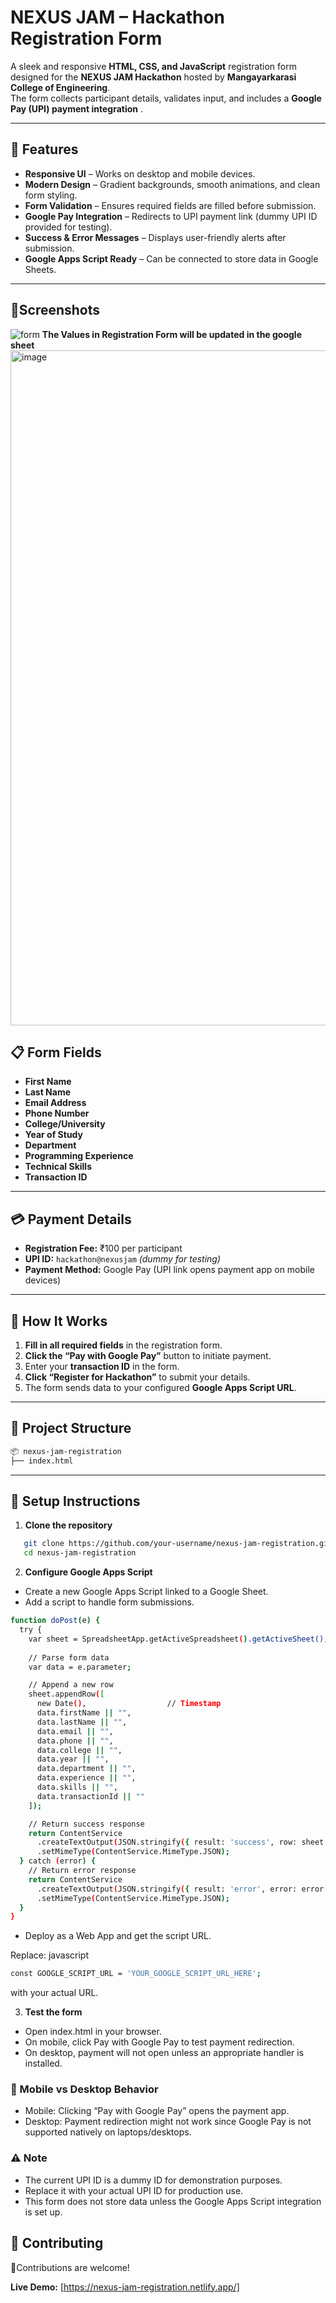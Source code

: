 # NEXUS JAM – Hackathon Registration Form

A sleek and responsive **HTML, CSS, and JavaScript** registration form designed for the **NEXUS JAM Hackathon** hosted by **Mangayarkarasi College of Engineering**.  
The form collects participant details, validates input, and includes a **Google Pay (UPI) payment integration** .

---

## 🌟 Features

- **Responsive UI** – Works on desktop and mobile devices.
- **Modern Design** – Gradient backgrounds, smooth animations, and clean form styling.
- **Form Validation** – Ensures required fields are filled before submission.
- **Google Pay Integration** – Redirects to UPI payment link (dummy UPI ID provided for testing).
- **Success & Error Messages** – Displays user-friendly alerts after submission.
- **Google Apps Script Ready** – Can be connected to store data in Google Sheets.

---
## 📱Screenshots

![form](https://github.com/user-attachments/assets/ea91365b-9434-4faa-9035-fe7e08a473cd)
**The Values in Registration Form will be updated in the google sheet**
<img width="1920" height="1080" alt="image" src="https://github.com/user-attachments/assets/c61afc44-d5b1-43fc-8f92-518581dcc74e" />


## 📋 Form Fields

- **First Name** 
- **Last Name** 
- **Email Address** 
- **Phone Number** 
- **College/University** 
- **Year of Study** 
- **Department** 
- **Programming Experience** 
- **Technical Skills**
- **Transaction ID** 

---

## 💳 Payment Details

- **Registration Fee:** ₹100 per participant
- **UPI ID:** `hackathon@nexusjam` *(dummy for testing)*
- **Payment Method:** Google Pay (UPI link opens payment app on mobile devices)

---

## 🚀 How It Works

1. **Fill in all required fields** in the registration form.
2. **Click the “Pay with Google Pay”** button to initiate payment.
3. Enter your **transaction ID** in the form.
4. **Click “Register for Hackathon”** to submit your details.
5. The form sends data to your configured **Google Apps Script URL**.

---

## 📂 Project Structure
```bash
📦 nexus-jam-registration
├── index.html 
```
---

## 🔧 Setup Instructions

1. **Clone the repository**
```bash
   git clone https://github.com/your-username/nexus-jam-registration.git
   cd nexus-jam-registration
```

2. **Configure Google Apps Script**
- Create a new Google Apps Script linked to a Google Sheet.
- Add a script to handle form submissions.
```bash
function doPost(e) {
  try {
    var sheet = SpreadsheetApp.getActiveSpreadsheet().getActiveSheet();
    
    // Parse form data
    var data = e.parameter;

    // Append a new row
    sheet.appendRow([
      new Date(),                  // Timestamp
      data.firstName || "",
      data.lastName || "",
      data.email || "",
      data.phone || "",
      data.college || "",
      data.year || "",
      data.department || "",
      data.experience || "",
      data.skills || "",
      data.transactionId || ""
    ]);

    // Return success response
    return ContentService
      .createTextOutput(JSON.stringify({ result: 'success', row: sheet.getLastRow() }))
      .setMimeType(ContentService.MimeType.JSON);
  } catch (error) {
    // Return error response
    return ContentService
      .createTextOutput(JSON.stringify({ result: 'error', error: error.toString() }))
      .setMimeType(ContentService.MimeType.JSON);
  }
}
```
- Deploy as a Web App and get the script URL.

Replace: javascript
```bash
const GOOGLE_SCRIPT_URL = 'YOUR_GOOGLE_SCRIPT_URL_HERE';
```
with your actual URL.

3. **Test the form**
- Open index.html in your browser.
- On mobile, click Pay with Google Pay to test payment redirection.
- On desktop, payment will not open unless an appropriate handler is installed.

### 📱 Mobile vs Desktop Behavior
- Mobile: Clicking “Pay with Google Pay” opens the payment app.
- Desktop: Payment redirection might not work since Google Pay is not supported natively on laptops/desktops.

### ⚠️ Note
- The current UPI ID is a dummy ID for demonstration purposes.
- Replace it with your actual UPI ID for production use.
- This form does not store data unless the Google Apps Script integration is set up.
## 🤝 Contributing
 🎉Contributions are welcome! 

**Live Demo:** [https://nexus-jam-registration.netlify.app/]

